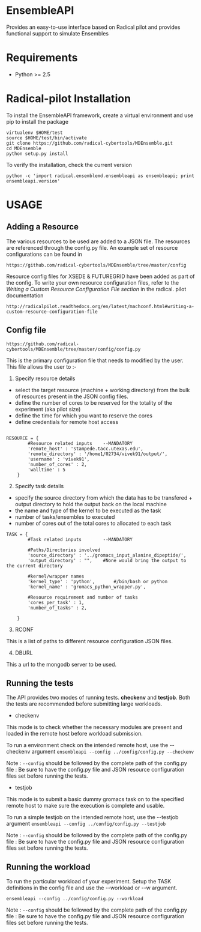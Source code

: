 EnsembleAPI
============

Provides an easy-to-use interface based on Radical pilot and provides functional support to simulate Ensembles


Requirements
============

* Python >= 2.5


Radical-pilot Installation
========================

To install the EnsembleAPI framework, create a virtual environment and use pip to install the package

```
virtualenv $HOME/test
source $HOME/test/bin/activate
git clone https://github.com/radical-cybertools/MDEnsemble.git
cd MDEnsemble
python setup.py install
```

To verify the installation, check the current version

```
python -c 'import radical.ensemblemd.ensembleapi as ensembleapi; print ensembleapi.version'
```

USAGE
======


Adding a Resource
-------------------

The various resources to be used are added to a JSON file. The resources are referenced through the config.py file. An example set of resource
 configurations can be found in

 ```
 https://github.com/radical-cybertools/MDEnsemble/tree/master/config
 ```

Resource config files for XSEDE & FUTUREGRID have been added as part of the config. To write your own resource configuration files, refer
 to the *Writing a Custom Resource Configuration File section* in the radical. pilot documentation

 ```
 http://radicalpilot.readthedocs.org/en/latest/machconf.html#writing-a-custom-resource-configuration-file
 ```


Config file
-------------

```
https://github.com/radical-cybertools/MDEnsemble/tree/master/config/config.py
```


This is the primary configuration file that needs to modified by the user. This file allows the user to :-

1) Specify resource details

* select the target resource (machine + working directory) from the bulk of resources present in the JSON config files.
* define the number of cores to be reserved for the totality of the experiment (aka pilot size)
* define the time for which you want to reserve the cores
* define credentials for remote host access

```

RESOURCE = {
        #Resource related inputs	--MANDATORY
        'remote_host' : 'stampede.tacc.utexas.edu',
        'remote_directory' : '/home1/02734/vivek91/output/',
        'username' : 'vivek91',
        'number_of_cores' : 2,
        'walltime' : 5
    }

```

2) Specify task details

* specify the source directory from which the data has to be transfered + output directory to hold the output back on the local machine
* the name and type of the kernel to be executed as the task
* number of tasks/ensembles to executed
* number of cores out of the total cores to allocated to each task


```
TASK = {
        #Task related inputs		--MANDATORY

        #Paths/Directories involved
        'source_directory' : '../gromacs_input_alanine_dipeptide/',
        'output_directory' : "",    #None would bring the output to the current directory

        #kernel/wrapper names
        'kernel_type' : 'python',       #/bin/bash or python
        'kernel_name' : 'gromacs_python_wrapper.py',

        #Resource requirement and number of tasks
        'cores_per_task' : 1,
        'number_of_tasks' : 2,

    }
```

3) RCONF

This is a list of paths to different resource configuration JSON files.


4) DBURL

This a url to the mongodb server to be used.


Running the tests
------------------

The API provides two modes of running tests. **checkenv** and **testjob**. Both the tests are recommended before submitting large workloads.


* checkenv

This mode is to check whether the necessary modules are present and loaded in the remote host before workload submission.

To run a environment check on the intended remote host, use the --checkenv argument
```ensembleapi --config ../config/config.py --checkenv```

Note : ```--config``` should be followed by the complete path of the config.py file
     : Be sure to have the config.py file and JSON resource configuration files set before running the tests.


* testjob

This mode is to submit a basic dummy gromacs task on to the specified remote host to make sure the execution is complete and usable.

To run a simple testjob on the intended remote host, use the --testjob argument
```ensembleapi --config ../config/config.py --testjob```

Note : ```--config``` should be followed by the complete path of the config.py file
     : Be sure to have the config.py file and JSON resource configuration files set before running the tests.


Running the workload
--------------------

To run the particular workload of your experiment. Setup the TASK definitions in the config file and use the --workload or --w argument.

```ensembleapi --config ../config/config.py --workload```

Note : ```--config``` should be followed by the complete path of the config.py file
     : Be sure to have the config.py file and JSON resource configuration files set before running the tests.
